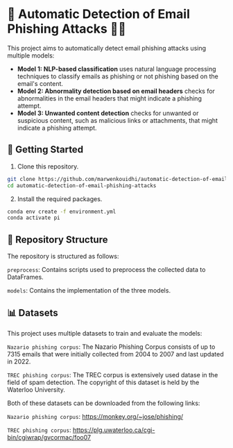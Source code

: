 # 📧 Automatic Detection of Email Phishing Attacks 🚫🎣

This project aims to automatically detect email phishing attacks using multiple models:

- **Model 1: NLP-based classification** uses natural language processing techniques to classify emails as phishing or not phishing based on the email's content.
- **Model 2: Abnormality detection based on email headers** checks for abnormalities in the email headers that might indicate a phishing attempt.
- **Model 3: Unwanted content detection** checks for unwanted or suspicious content, such as malicious links or attachments, that might indicate a phishing attempt.

## 🚀 Getting Started

1. Clone this repository.

```bash
git clone https://github.com/marwenkouidhi/automatic-detection-of-email-phishing-attacks
cd automatic-detection-of-email-phishing-attacks
```

2. Install the required packages.

```bash
conda env create -f environment.yml
conda activate pi

```

## 📁 Repository Structure

The repository is structured as follows:

`preprocess`: Contains scripts used to preprocess the collected data to DataFrames.

`models`: Contains the implementation of the three models.

## 📊 Datasets

This project uses multiple datasets to train and evaluate the models:

`Nazario phishing corpus`: The Nazario Phishing Corpus consists of up to 7315 emails that were initially collected from 2004 to 2007 and last updated in 2022.

`TREC phishing corpus`: The TREC corpus is extensively used datase in the field of spam detection. The copyright of this dataset is held by the Waterloo University.

Both of these datasets can be downloaded from the following links:

`Nazario phishing corpus`: https://monkey.org/~jose/phishing/

`TREC phishing corpus`: https://plg.uwaterloo.ca/cgi-bin/cgiwrap/gvcormac/foo07
